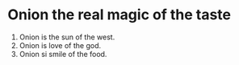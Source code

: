 # Onion the real magic of the taste
1. Onion is the sun of the west.
1. Onion is love of the god.
1. Onion si smile of the food.
